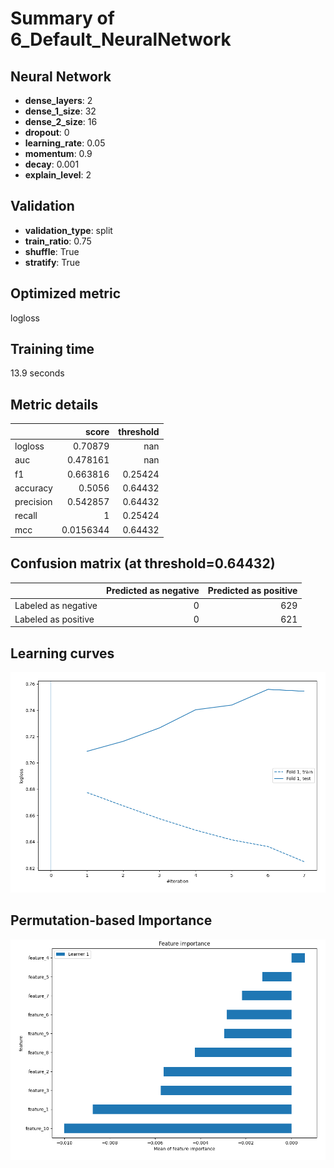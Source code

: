# Summary of 6_Default_NeuralNetwork

## Neural Network
- **dense_layers**: 2
- **dense_1_size**: 32
- **dense_2_size**: 16
- **dropout**: 0
- **learning_rate**: 0.05
- **momentum**: 0.9
- **decay**: 0.001
- **explain_level**: 2

## Validation
 - **validation_type**: split
 - **train_ratio**: 0.75
 - **shuffle**: True
 - **stratify**: True

## Optimized metric
logloss

## Training time

13.9 seconds

## Metric details
|           |     score |   threshold |
|:----------|----------:|------------:|
| logloss   | 0.70879   |   nan       |
| auc       | 0.478161  |   nan       |
| f1        | 0.663816  |     0.25424 |
| accuracy  | 0.5056    |     0.64432 |
| precision | 0.542857  |     0.64432 |
| recall    | 1         |     0.25424 |
| mcc       | 0.0156344 |     0.64432 |


## Confusion matrix (at threshold=0.64432)
|                     |   Predicted as negative |   Predicted as positive |
|:--------------------|------------------------:|------------------------:|
| Labeled as negative |                       0 |                     629 |
| Labeled as positive |                       0 |                     621 |

## Learning curves
![Learning curves](learning_curves.png)

## Permutation-based Importance
![Permutation-based Importance](permutation_importance.png)